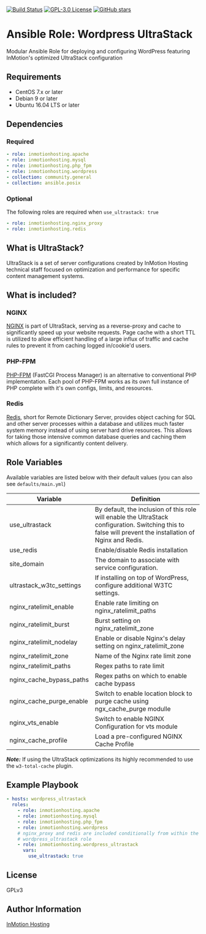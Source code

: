 [![Build Status](https://travis-ci.org/inmotionhosting/ansible-role-wordpress_ultrastack.png?branch=master)](https://travis-ci.org/inmotionhosting/ansible-role-wordpress_ultrastack) [![GPL-3.0 License](https://img.shields.io/github/license/inmotionhosting/ansible-role-wordpress_ultrastack.svg?color=blue)](https://github.com/inmotionhosting/ansible-role-wordpress_ultrastack/blob/master/LICENSE) [![GitHub stars](https://img.shields.io/github/stars/inmotionhosting/ansible-role-wordpress_ultrastack.svg)](https://github.com/inmotionhosting/ansible-role-wordpress_ultrastack/stargazers)

# Ansible Role: Wordpress UltraStack

Modular Ansible Role for deploying and configuring WordPress featuring InMotion's optimized UltraStack configuration

## Requirements

* CentOS 7.x or later
* Debian 9 or later
* Ubuntu 16.04 LTS or later

## Dependencies

### Required

```yaml
- role: inmotionhosting.apache
- role: inmotionhosting.mysql
- role: inmotionhosting.php_fpm
- role: inmotionhosting.wordpress
- collection: community.general
- collection: ansible.posix
```

### Optional
The following roles are required when `use_ultrastack: true`

```yaml
- role: inmotionhosting.nginx_proxy
- role: inmotionhosting.redis
```

## What is UltraStack?

UltraStack is a set of server configurations created by InMotion Hosting technical staff focused on optimization and performance for specific content management systems.

## What is included?

### NGINX

[NGINX](https://www.nginx.com/resources/wiki/) is part of UltraStack, serving as a reverse-proxy and cache to significantly speed up your website requests. Page cache with a short TTL is utilized to allow efficient handling of a large influx of traffic and cache rules to prevent it from caching logged in/cookie'd users.

### PHP-FPM

[PHP-FPM](https://php-fpm.org/) (FastCGI Process Manager) is an alternative to conventional PHP implementation. Each pool of PHP-FPM works as its own full instance of PHP complete with it's own configs, limits, and resources.

### Redis

[Redis](https://redis.io/), short for Remote Dictionary Server, provides object caching for SQL and other server processes within a database and utilizes much faster system memory instead of using server hard drive resources. This allows for taking those intensive common database queries and caching them which allows for a significantly content delivery.

## Role Variables

Available variables are listed below with their default values (you can also see `defaults/main.yml`)

| Variable | Definition |
| -------- | ---------- |
| use_ultrastack | By default, the inclusion of this role will enable the UltraStack configuration. Switching this to false will prevent the installation of Nginx and Redis.
| use_redis | Enable/disable Redis installation
| site_domain | The domain to associate with service configuration.
| ultrastack_w3tc_settings | If installing on top of WordPress, configure additional W3TC settings.
| nginx_ratelimit_enable | Enable rate limiting on nginx_ratelimit_paths
| nginx_ratelimit_burst | Burst setting on nginx_ratelimit_zone
| nginx_ratelimit_nodelay | Enable or disable Nginx's delay setting on nginx_ratelimit_zone
| nginx_ratelimit_zone | Name of the Nginx rate limit zone
| nginx_ratelimit_paths | Regex paths to rate limit
| nginx_cache_bypass_paths | Regex paths on which to enable cache bypass
| nginx_cache_purge_enable | Switch to enable location block to purge cache using ngx_cache_purge modulle
| nginx_vts_enable | Switch to enable NGINX Configuration for vts module
| nginx_cache_profile | Load a pre-configured NGINX Cache Profile

___Note:___ If using the UltraStack optimizations its highly recommended to use the `w3-total-cache` plugin.

## Example Playbook

```yaml
- hosts: wordpress_ultrastack
  roles:
    - role: inmotionhosting.apache
    - role: inmotionhosting.mysql
    - role: inmotionhosting.php_fpm
    - role: inmotionhosting.wordpress
    # nginx_proxy and redis are included conditionally from within the
    # wordpress_ultrastack role
    - role: inmotionhosting.wordpress_ultrastack
      vars:
        use_ultrastack: true
```

## License

GPLv3

## Author Information

[InMotion Hosting](https://inmotionhosting.com)
